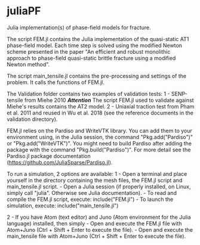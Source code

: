 # juliaPF
Julia implementation(s) of phase-field models for fracture.

The script FEM.jl contains the Julia implementation of the quasi-static AT1 phase-field model.
Each time step is solved using the modified Newton scheme presented in the paper "An efficient and robust monolithic approach to phase-field quasi-static brittle fracture using a modified Newton method".

The script main_tensile.jl contains the pre-processing and settings of the problem. It calls the functions of FEM.jl.

The Validation folder contains two examples of validation tests: 
1 - SENP-tensile from Miehe 2010 ***Attention*** The script FEM.jl used to validate against Miehe's results contains the AT2 model.
2 - Uniaxial traction test from Pham et al. 2011 and reused in Wu et al. 2018 (see the reference documents in the validation directory).

FEM.jl relies on the Pardiso and WriteVTK library. You can add them to your environment using, in the Julia session, the command "Pkg.add("Pardiso")" or "Pkg.add("WriteVTK")".
You might need to build Pardiso after adding the package with the command "Pkg.build("Pardiso")". For more detail see the Pardiso.jl package documentation (https://github.com/JuliaSparse/Pardiso.jl).

To run a simulation, 2 options are available:
1 	- Open a terminal and place yourself in the directory containing the mesh files, the FEM.jl script and main_tensile.jl script.
	- Open a Julia session (if properly installed, on Linux, simply call "julia". Otherwise see Julia documentation).
	- To read and compile the FEM.jl script, execute: 	include("FEM.jl")
	- To launch the simulation, execute: 				include("main_tensile.jl")
	
2 	- If you have Atom (text editor) and Juno (Atom environment for the Julia language) installed, then simply 
	- Open and execute the FEM.jl file with Atom+Juno (Ctrl + Shift + Enter to execute the file).
	- Open and execute the main_tensile file with Atom+Juno (Ctrl + Shift + Enter to execute the file).
